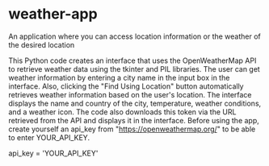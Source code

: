 # weather-app
An application where you can access location information or the weather of the desired location

This Python code creates an interface that uses the OpenWeatherMap API to retrieve weather data using the tkinter and PIL libraries. The user can get weather information by entering a city name in the input box in the interface. Also, clicking the "Find Using Location" button automatically retrieves weather information based on the user's location. The interface displays the name and country of the city, temperature, weather conditions, and a weather icon. The code also downloads this token via the URL retrieved from the API and displays it in the interface.
Before using the app, create yourself an api_key from "https://openweathermap.org/" to be able to enter YOUR_API_KEY.

api_key = 'YOUR_API_KEY'
